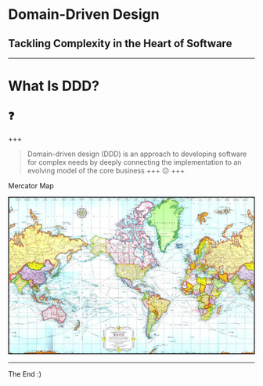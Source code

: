 # Domain-Driven Design
## Tackling Complexity in the Heart of Software
---
# What Is DDD? 
## :question:
+++
> Domain-driven design (DDD) is an approach to developing software for complex needs by deeply connecting the implementation to an evolving model of the core business 
+++
:confused:
+++

Mercator Map

![Mercator Map](images/mercator_map.jpg)

---

The End :)
